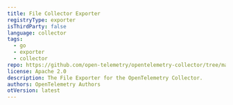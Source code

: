 ```yaml
---
title: File Collector Exporter
registryType: exporter
isThirdParty: false
language: collector
tags:
  - go
  - exporter
  - collector
repo: https://github.com/open-telemetry/opentelemetry-collector/tree/main/exporter/fileexporter
license: Apache 2.0
description: The File Exporter for the OpenTelemetry Collector.
authors: OpenTelemetry Authors
otVersion: latest
---
```

